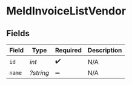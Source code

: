 # MeldInvoiceListVendor


## Fields

| Field              | Type               | Required           | Description        |
| ------------------ | ------------------ | ------------------ | ------------------ |
| `id`               | *int*              | :heavy_check_mark: | N/A                |
| `name`             | *?string*          | :heavy_minus_sign: | N/A                |